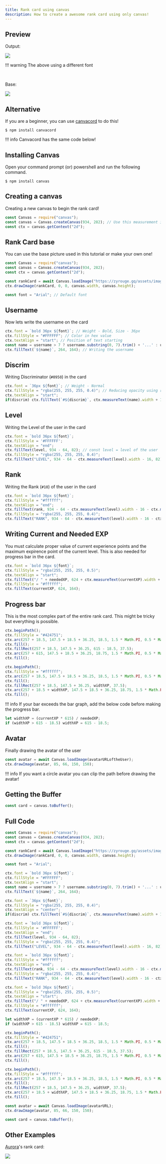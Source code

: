 ```yaml
---
title: Rank card using canvas
description: How to create a awesome rank card using only canvas!
---
```


## Preview

Output:

<img src="https://media.discordapp.net/attachments/706710007441260595/719947058047352862/rank.png">

!!! warning
    The above using a different font

<br>

Base:

<img src="/assets/images/discord-js-rank-card.png">

## Alternative

If you are a beginner, you can use [canvacord](https://www.npmjs.com/package/canvacord) to do this!

```console
$ npm install canvacord
```

!!! info
    Canvacord has the same code below!

## Installing Canvas

Open your command prompt (or) powershell and run the following command.

```console
$ npm install canvas
```

## Creating a canvas

Creating a new canvas to begin the rank card!

```javascript
const Canvas = require("canvas");
const canvas = Canvas.createCanvas(934, 282); // Use this measurement if you are using the card in this tutorial
const ctx = canvas.getContext("2d");
```

## Rank Card base

You can use the base picture used in this tutorial or make your own one!

```javascript
const Canvas = require("canvas");
const canvas = Canvas.createCanvas(934, 282);
const ctx = canvas.getContext("2d");

const rankCard = await Canvas.loadImage("https://zyrouge.gq/assets/images/others/discord-js-rank-card.png");
ctx.drawImage(rankCard, 0, 0, canvas.width, canvas.height);

const font = "Arial"; // Default font
```

## Username

Now lets write the username on the card

```javascript
ctx.font = `bold 36px ${font}`; // Weight - Bold, Size - 36px
ctx.fillStyle = "#FFFFFF"; // Color in hex value
ctx.textAlign = "start"; // Position of text starting
const name = username > 7 ? username.substring(0, 7).trim() + '...' : username; // Shorten name if its long
ctx.fillText(`${name}`, 264, 164); // Writing the username
```

## Discrim

Writing Discriminator (`#0950`) in the card

```javascript
ctx.font = `36px ${font}`; // Weight - Normal
ctx.fillStyle = "rgba(255, 255, 255, 0.4)"; // Reducing opacity using rgba
ctx.textAlign = "start";
if(discrim) ctx.fillText(`#${discrim}`, ctx.measureText(name).width + 10 + 316, 164); // Writing discrim
```

## Level

Writing the Level of the user in the card

```javascript
ctx.font = `bold 36px ${font}`;
ctx.fillStyle = '#FFFFFF';
ctx.textAlign = "end";
ctx.fillText(level, 934 - 64, 82); // const level = level of the user
ctx.fillStyle = "rgba(255, 255, 255, 0.4)";
ctx.fillText("LEVEL", 934 - 64 - ctx.measureText(level).width - 16, 82); // Writing "LEVEL"
```

## Rank

Writing the Rank (`#10`) of the user in the card

```javascript
ctx.font = `bold 36px ${font}`;
ctx.fillStyle = "#ffffff";
ctx.textAlign = "end";
ctx.fillText(rank, 934 - 64 - ctx.measureText(level).width - 16 - ctx.measureText(`LEVEL`).width - 16, 82); // const rank = rank of the user
ctx.fillStyle = "rgba(255, 255, 255, 0.4)";
ctx.fillText("RANK", 934 - 64 - ctx.measureText(level).width - 16 - ctx.measureText(`LEVEL`).width - 16 - ctx.measureText(rank).width - 16, 82); // Writing "RANK"
```

## Writing Current and Needed EXP

You must calculate proper value of current experience points and the maximum expirence point of the current level. This is also needed for progress bar in the card.

```javascript
ctx.font = `bold 36px ${font}`;
ctx.fillStyle = "rgba(255, 255, 255, 0.5)";
ctx.textAlign = "start";
ctx.fillText("/ " + neededXP, 624 + ctx.measureText(currentXP).width + 10, 164);
ctx.fillStyle = "#ffffff";
ctx.fillText(currentXP, 624, 164);
```

## Progress bar

This is the most complex part of the entire rank card. This might be tricky but everything is possible.

```javascript
ctx.beginPath();
ctx.fillStyle = "#424751";
ctx.arc(257 + 18.5, 147.5 + 18.5 + 36.25, 18.5, 1.5 * Math.PI, 0.5 * Math.PI, true);
ctx.fill();
ctx.fillRect(257 + 18.5, 147.5 + 36.25, 615 - 18.5, 37.5);
ctx.arc(257 + 615, 147.5 + 18.5 + 36.25, 18.75, 1.5 * Math.PI, 0.5 * Math.PI, false);
ctx.fill();

ctx.beginPath();
ctx.fillStyle = "#ffffff";
ctx.arc(257 + 18.5, 147.5 + 18.5 + 36.25, 18.5, 1.5 * Math.PI, 0.5 * Math.PI, true);
ctx.fill();
ctx.fillRect(257 + 18.5, 147.5 + 36.25, widthXP, 37.5);
ctx.arc(257 + 18.5 + widthXP, 147.5 + 18.5 + 36.25, 18.75, 1.5 * Math.PI, 0.5 * Math.PI, false);
ctx.fill();
```

!!! info
    If your bar exceeds the bar graph, add the below code before making the progress bar.

```javascript
let widthXP = (currentXP * 615) / neededXP;
if (widthXP > 615 - 18.5) widthXP = 615 - 18.5;
```

## Avatar

Finally drawing the avatar of the user

```javascript
const avatar = await Canvas.loadImage(avatarURLoftheUser);
ctx.drawImage(avatar, 85, 66, 150, 150);
```

!!! info
    If you want a circle avatar you can clip the path before drawing the avatar!

## Getting the Buffer

```javascript
const card = canvas.toBuffer();
```

## Full Code


```javascript
const Canvas = require("canvas");
const canvas = Canvas.createCanvas(934, 282);
const ctx = canvas.getContext("2d");

const rankCard = await Canvas.loadImage("https://zyrouge.gq/assets/images/others/discord-js-rank-card.png");
ctx.drawImage(rankCard, 0, 0, canvas.width, canvas.height);

const font = "Arial";

ctx.font = `bold 36px ${font}`;
ctx.fillStyle = "#FFFFFF";
ctx.textAlign = "start";
const name = username > 7 ? username.substring(0, 7).trim() + '...' : username;
ctx.fillText(`${name}`, 264, 164);

ctx.font = `36px ${font}`;
ctx.fillStyle = "rgba(255, 255, 255, 0.4)";
ctx.textAlign = "center";
if(discrim) ctx.fillText(`#${discrim}`, ctx.measureText(name).width + 10 + 316, 164);

ctx.font = `bold 36px ${font}`;
ctx.fillStyle = '#FFFFFF';
ctx.textAlign = "end";
ctx.fillText(level, 934 - 64, 82);
ctx.fillStyle = "rgba(255, 255, 255, 0.4)";
ctx.fillText("LEVEL", 934 - 64 - ctx.measureText(level).width - 16, 82);

ctx.font = `bold 36px ${font}`;
ctx.fillStyle = "#ffffff";
ctx.textAlign = "end";
ctx.fillText(rank, 934 - 64 - ctx.measureText(level).width - 16 - ctx.measureText(`LEVEL`).width - 16, 82);
ctx.fillStyle = "rgba(255, 255, 255, 0.4)";
ctx.fillText("RANK", 934 - 64 - ctx.measureText(level).width - 16 - ctx.measureText(`LEVEL`).width - 16 - ctx.measureText(rank).width - 16, 82);

ctx.font = `bold 36px ${font}`;
ctx.fillStyle = "rgba(255, 255, 255, 0.5)";
ctx.textAlign = "start";
ctx.fillText("/ " + neededXP, 624 + ctx.measureText(currentXP).width + 10, 164);
ctx.fillStyle = "#ffffff";
ctx.fillText(currentXP, 624, 164);

let widthXP = (currentXP * 615) / neededXP;
if (widthXP > 615 - 18.5) widthXP = 615 - 18.5;

ctx.beginPath();
ctx.fillStyle = "#424751";
ctx.arc(257 + 18.5, 147.5 + 18.5 + 36.25, 18.5, 1.5 * Math.PI, 0.5 * Math.PI, true);
ctx.fill();
ctx.fillRect(257 + 18.5, 147.5 + 36.25, 615 - 18.5, 37.5);
ctx.arc(257 + 615, 147.5 + 18.5 + 36.25, 18.75, 1.5 * Math.PI, 0.5 * Math.PI, false);
ctx.fill();

ctx.beginPath();
ctx.fillStyle = "#ffffff";
ctx.arc(257 + 18.5, 147.5 + 18.5 + 36.25, 18.5, 1.5 * Math.PI, 0.5 * Math.PI, true);
ctx.fill();
ctx.fillRect(257 + 18.5, 147.5 + 36.25, widthXP, 37.5);
ctx.arc(257 + 18.5 + widthXP, 147.5 + 18.5 + 36.25, 18.75, 1.5 * Math.PI, 0.5 * Math.PI, false);
ctx.fill();

const avatar = await Canvas.loadImage(avatarURL);
ctx.drawImage(avatar, 85, 66, 150, 150);

const card = canvas.toBuffer();
```

## Other Examples

[Aurora](https://github.com/zyrouge/aurora-bot)'s rank card:

<img src="https://media.discordapp.net/attachments/594543235607822367/709288549882789899/rank_582836817305272320_521007613475946496.png">